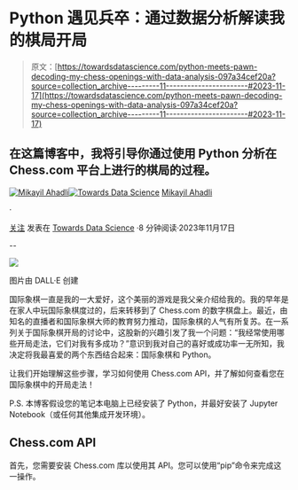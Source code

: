 # Python 遇见兵卒：通过数据分析解读我的棋局开局

> 原文：[https://towardsdatascience.com/python-meets-pawn-decoding-my-chess-openings-with-data-analysis-097a34cef20a?source=collection_archive---------11-----------------------#2023-11-17](https://towardsdatascience.com/python-meets-pawn-decoding-my-chess-openings-with-data-analysis-097a34cef20a?source=collection_archive---------11-----------------------#2023-11-17)

## 在这篇博客中，我将引导你通过使用 Python 分析在 Chess.com 平台上进行的棋局的过程。

[](https://mikayilahad.medium.com/?source=post_page-----097a34cef20a--------------------------------)[![Mikayil Ahadli](../Images/fdef02ad48534456e2bd67e6f22d7705.png)](https://mikayilahad.medium.com/?source=post_page-----097a34cef20a--------------------------------)[](https://towardsdatascience.com/?source=post_page-----097a34cef20a--------------------------------)[![Towards Data Science](../Images/a6ff2676ffcc0c7aad8aaf1d79379785.png)](https://towardsdatascience.com/?source=post_page-----097a34cef20a--------------------------------) [Mikayil Ahadli](https://mikayilahad.medium.com/?source=post_page-----097a34cef20a--------------------------------)

·

[关注](https://medium.com/m/signin?actionUrl=https%3A%2F%2Fmedium.com%2F_%2Fsubscribe%2Fuser%2Fe55caf00c472&operation=register&redirect=https%3A%2F%2Ftowardsdatascience.com%2Fpython-meets-pawn-decoding-my-chess-openings-with-data-analysis-097a34cef20a&user=Mikayil+Ahadli&userId=e55caf00c472&source=post_page-e55caf00c472----097a34cef20a---------------------post_header-----------) 发表在 [Towards Data Science](https://towardsdatascience.com/?source=post_page-----097a34cef20a--------------------------------) ·8 分钟阅读·2023年11月17日 [](https://medium.com/m/signin?actionUrl=https%3A%2F%2Fmedium.com%2F_%2Fvote%2Ftowards-data-science%2F097a34cef20a&operation=register&redirect=https%3A%2F%2Ftowardsdatascience.com%2Fpython-meets-pawn-decoding-my-chess-openings-with-data-analysis-097a34cef20a&user=Mikayil+Ahadli&userId=e55caf00c472&source=-----097a34cef20a---------------------clap_footer-----------)

--

[](https://medium.com/m/signin?actionUrl=https%3A%2F%2Fmedium.com%2F_%2Fbookmark%2Fp%2F097a34cef20a&operation=register&redirect=https%3A%2F%2Ftowardsdatascience.com%2Fpython-meets-pawn-decoding-my-chess-openings-with-data-analysis-097a34cef20a&source=-----097a34cef20a---------------------bookmark_footer-----------)![](../Images/583d28796bfd137ebf410ce8ee674865.png)

图片由 DALL·E 创建

国际象棋一直是我的一大爱好，这个美丽的游戏是我父亲介绍给我的。我的早年是在家人中玩国际象棋度过的，后来转移到了 Chess.com 的数字棋盘上。最近，由知名的直播者和国际象棋大师的教育努力推动，国际象棋的人气有所复苏。在一系列关于国际象棋开局的讨论中，这股新的兴趣引发了我一个问题：“我经常使用哪些开局走法，它们对我有多成功？”意识到我对自己的喜好或成功率一无所知，我决定将我最喜爱的两个东西结合起来：国际象棋和 Python。

让我们开始理解这些步骤，学习如何使用 Chess.com API，并了解如何查看您在国际象棋中的开局走法！

P.S. 本博客假设您的笔记本电脑上已经安装了 Python，并最好安装了 Jupyter Notebook（或任何其他集成开发环境）。

## Chess.com API

首先，您需要安装 Chess.com 库以使用其 API。您可以使用“pip”命令来完成这一操作。
